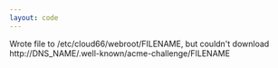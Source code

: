 ```yaml
---
layout: code
---
```


Wrote file to /etc/cloud66/webroot/FILENAME, but couldn't download http://DNS_NAME/.well-known/acme-challenge/FILENAME 
